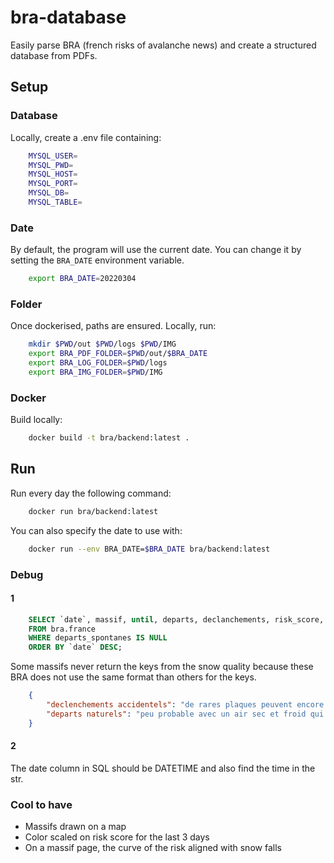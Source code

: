 # bra-database

Easily parse BRA (french risks of avalanche news) and create a structured database from PDFs.

## Setup

### Database

Locally, create a .env file containing:

```bash
    MYSQL_USER=
    MYSQL_PWD=
    MYSQL_HOST=
    MYSQL_PORT=
    MYSQL_DB=
    MYSQL_TABLE=
```

### Date

By default, the program will use the current date. You can change it by setting the `BRA_DATE` environment variable.

```bash
    export BRA_DATE=20220304
```

### Folder

Once dockerised, paths are ensured. Locally, run:

```bash
    mkdir $PWD/out $PWD/logs $PWD/IMG
    export BRA_PDF_FOLDER=$PWD/out/$BRA_DATE
    export BRA_LOG_FOLDER=$PWD/logs
    export BRA_IMG_FOLDER=$PWD/IMG
```

### Docker

Build locally:

```bash
    docker build -t bra/backend:latest .
```

## Run

Run every day the following command:

```bash
    docker run bra/backend:latest
```

You can also specify the date to use with:

```bash
    docker run --env BRA_DATE=$BRA_DATE bra/backend:latest
```

### Debug

#### 1

```sql
    SELECT `date`, massif, until, departs, declanchements, risk_score, risk_str, stabilite_manteau_bloc, situation_avalancheuse_typique, departs_spontanes, declanchements_provoques, qualite_neige
    FROM bra.france
    WHERE departs_spontanes IS NULL
    ORDER BY `date` DESC;
```

Some massifs never return the keys from the snow quality because these BRA does not use the same format than others for the keys.

```json
    {
        "declenchements accidentels": "de rares plaques peuvent encore persister en versant nord d'altitude peux fréquentés en effet, par endroit la vielle poudreuse qui à évolué en faces planes sans cohésion est recouverte par de la neige plus ou moins frittée ce qui forme alors une plaque la surface du manteau étant très hétérogène en ce moment, ces rares plaques sont plutôt de petites surfaces et ne se semblent, de plus, ne pas vouloir se déclencher facilement d'après les derniers tests de stabilité effectués cela reste toutefois possible localement y compris par un seul skieur dans les secteurs peu ou pas tracés",
        "departs naturels": "peu probable avec un air sec et froid qui persiste encore, même si une ou deux plaques de fond ont pu être signalées ces derniers temps une corniche peut céder (très rarement, mais observé) et déclencher une plaque en contre bas"
    }
```

#### 2

The date column in SQL should be DATETIME and also find the time in the str.


### Cool to have

- Massifs drawn on a map
- Color scaled on risk score for the last 3 days
- On a massif page, the curve of the risk aligned with snow falls
